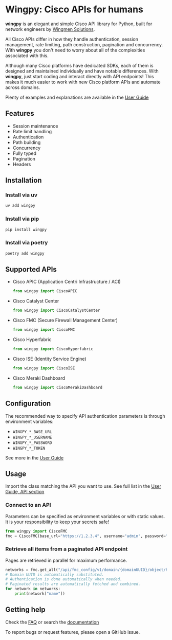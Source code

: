 # Wingpy: Cisco APIs for humans

__wingpy__ is an elegant and simple Cisco API library for Python, built for network engineers by [Wingmen Solutions](https://www.wingmen.dk/en/home-page/).

All Cisco APIs differ in how they handle authentication, session management, rate limiting, path construction, pagination and concurrency. With __wingpy__ you don't need to worry about all of the complexities associated with this.

Although many Cisco platforms have dedicated SDKs, each of them is designed and maintained individually and have notable differences. With __wingpy__, just start coding and interact directly with API endpoints! This makes it much easier to work with new Cisco platform APIs and automate across domains.

Plenty of examples and explanations are available in the [User Guide](https://wingpy.automation.wingmen.dk/user-guide)

## Features

- Session maintenance
- Rate limit handling
- Authentication
- Path building
- Concurrency
- Fully typed
- Pagination
- Headers

## Installation

### Install via uv
```bash
uv add wingpy
```

### Install via pip
```bash
pip install wingpy
```

### Install via poetry
```bash
poetry add wingpy
```

## Supported APIs

- Cisco APIC (Application Centri Infrastructure / ACI)
  
  ```python
  from wingpy import CiscoAPIC
  ```

- Cisco Catalyst Center
  
  ```python
  from wingpy import CiscoCatalystCenter
  ```

- Cisco FMC (Secure Firewall Management Center)
  
  ```python
  from wingpy import CiscoFMC
  ```

- Cisco Hyperfabric
  
  ```python
  from wingpy import CiscoHyperfabric
  ```

- Cisco ISE (Identity Service Engine)
  
  ```python
  from wingpy import CiscoISE
  ```

- Cisco Meraki Dashboard
  
  ```python
  from wingpy import CiscoMerakiDashboard
  ```

## Configuration

The recommended way to specify API authentication parameters is through environment variables:

- `WINGPY_*_BASE_URL`
- `WINGPY_*_USERNAME`
- `WINGPY_*_PASSWORD`
- `WINGPY_*_TOKEN`

See more in the [User Guide](https://wingpy.automation.wingmen.dk/user-guide)

## Usage

Import the class matching the API you want to use. See full list in the [User Guide, API section](https://wingpy.automation.wingmen.dk/api/)

### Connect to an API

Parameters can be specified as environment variables or with static values. It is your responsibility to keep your secrets safe!

```python
from wingpy import CiscoFMC
fmc = CiscoFMC(base_url="https://1.2.3.4", username="admin", password="passw0rd")
```

### Retrieve all items from a paginated API endpoint

Pages are retrieved in parallel for maximum performance.

```python
networks = fmc.get_all("/api/fmc_config/v1/domain/{domainUUID}/object/hosts")
# Domain UUID is automatically substituted.
# Authentication is done automatically when needed.
# Paginated results are automatically fetched and combined.
for network in networks:
    print(network["name"])
```

## Getting help

Check the [FAQ](https://wingpy.automation.wingmen.dk/faq/) or search the [documentation](https://wingpy.automation.wingmen.dk)

To report bugs or request features, please open a GitHub issue.
